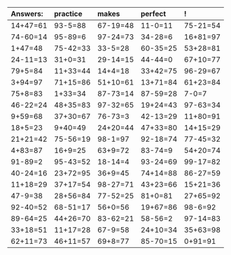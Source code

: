| Answers: | practice | makes | perfect | ! |
| :--- | :--- | :--- | :--- | :--- |
| 14+47=61 | 93-5=88 | 67-19=48 | 11-0=11 | 75-21=54 | 
| 74-60=14 | 95-89=6 | 97-24=73 | 34-28=6 | 16+81=97 | 
| 1+47=48 | 75-42=33 | 33-5=28 | 60-35=25 | 53+28=81 | 
| 24-11=13 | 31+0=31 | 29-14=15 | 44-44=0 | 67+10=77 | 
| 79+5=84 | 11+33=44 | 14+4=18 | 33+42=75 | 96-29=67 | 
| 3+94=97 | 71+15=86 | 51+10=61 | 13+71=84 | 61+23=84 | 
| 75+8=83 | 1+33=34 | 87-73=14 | 87-59=28 | 7-0=7 | 
| 46-22=24 | 48+35=83 | 97-32=65 | 19+24=43 | 97-63=34 | 
| 9+59=68 | 37+30=67 | 76-73=3 | 42-13=29 | 11+80=91 | 
| 18+5=23 | 9+40=49 | 24+20=44 | 47+33=80 | 14+15=29 | 
| 21+21=42 | 75-56=19 | 98-1=97 | 92-18=74 | 77-45=32 | 
| 4+83=87 | 16+9=25 | 63+9=72 | 83-74=9 | 54+20=74 | 
| 91-89=2 | 95-43=52 | 18-14=4 | 93-24=69 | 99-17=82 | 
| 40-24=16 | 23+72=95 | 36+9=45 | 74+14=88 | 86-27=59 | 
| 11+18=29 | 37+17=54 | 98-27=71 | 43+23=66 | 15+21=36 | 
| 47-9=38 | 28+56=84 | 77-52=25 | 81+0=81 | 27+65=92 | 
| 92-40=52 | 68-51=17 | 56+0=56 | 19+67=86 | 98-6=92 | 
| 89-64=25 | 44+26=70 | 83-62=21 | 58-56=2 | 97-14=83 | 
| 33+18=51 | 11+17=28 | 67-9=58 | 24+10=34 | 35+63=98 | 
| 62+11=73 | 46+11=57 | 69+8=77 | 85-70=15 | 0+91=91 | 
